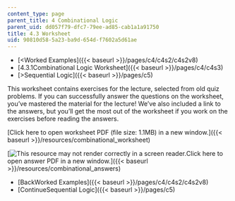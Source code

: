 ```yaml
---
content_type: page
parent_title: 4 Combinational Logic
parent_uid: dd057f79-dfc7-79ee-ad85-cab1a1a91750
title: 4.3 Worksheet
uid: 90810d58-5a23-ba9d-654d-f7602a5d61ae
---
```


*   [<Worked Examples]({{< baseurl >}}/pages/c4/c4s2/c4s2v8)
*   [4.3.1Combinational Logic Worksheet]({{< baseurl >}}/pages/c4/c4s3)
*   [\>Sequential Logic]({{< baseurl >}}/pages/c5)

This worksheet contains exercises for the lecture, selected from old quiz problems. If you can successfully answer the questions on the worksheet, you’ve mastered the material for the lecture! We’ve also included a link to the answers, but you’ll get the most out of the worksheet if you work on the exercises before reading the answers.

[Click here to open worksheet PDF (file size: 1.1MB) in a new window.]({{< baseurl >}}/resources/combinational_worksheet)

[![This resource may not render correctly in a screen reader.](/images/inacessible.gif)Click here to open answer PDF in a new window.]({{< baseurl >}}/resources/combinational_answers)

*   [BackWorked Examples]({{< baseurl >}}/pages/c4/c4s2/c4s2v8)
*   [ContinueSequential Logic]({{< baseurl >}}/pages/c5)